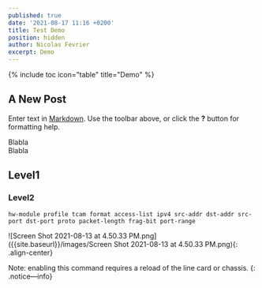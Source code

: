 ```yaml
---
published: true
date: '2021-08-17 11:16 +0200'
title: Test Demo
position: hidden
author: Nicolas Fevrier
excerpt: Demo
---
```

{% include toc icon="table" title="Demo" %} 

## A New Post

Enter text in [Markdown](http://daringfireball.net/projects/markdown/). Use the toolbar above, or click the **?** button for formatting help.

Blabla  
Blabla

## Level1

### Level2

<div class="highlighter-rouge">
<pre class="highlight">
<code>hw-module profile tcam format access-list ipv4 src-addr dst-addr src-port dst-port proto packet-length frag-bit port-range</code>
</pre>
</div>

![Screen Shot 2021-08-13 at 4.50.33 PM.png]({{site.baseurl}}/images/Screen Shot 2021-08-13 at 4.50.33 PM.png){: .align-center}


Note: enabling this command requires a reload of the line card or chassis.
{: .notice—info}


